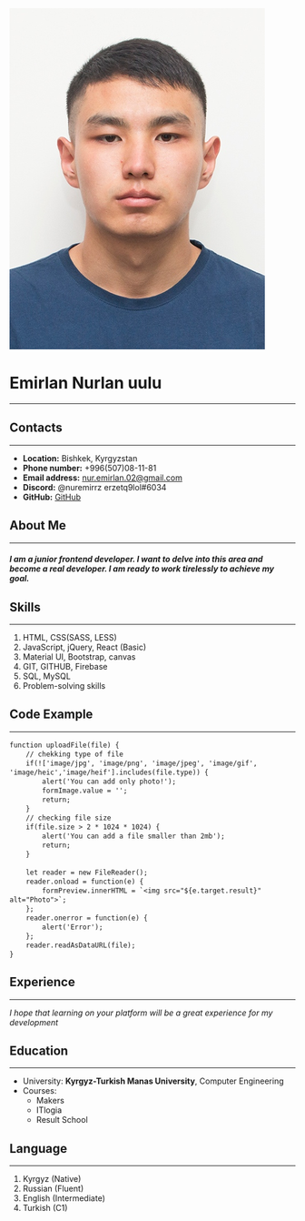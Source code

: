![Me](/img/me.jpg "Me")
# Emirlan Nurlan uulu
******

## Contacts
******
* __Location:__ Bishkek, Kyrgyzstan
* __Phone number:__ +996(507)08-11-81
* __Email address:__ nur.emirlan.02@gmail.com
* __Discord:__ @nuremirrz erzetq9lol#6034
* __GitHub:__ [GitHub][1]

[1]: https://github.com/nuremirrz  "My GitHub"

## About Me
******
##### I am a junior frontend developer. I want to delve into this area and become a real developer. I am ready to work tirelessly to achieve my goal.

## Skills
******
1. HTML, CSS(SASS, LESS)
2. JavaScript, jQuery, React (Basic)
3. Material UI, Bootstrap, canvas
4. GIT, GITHUB, Firebase
5. SQL, MySQL
6. Problem-solving skills

## Code Example
******
```
function uploadFile(file) {
    // chekking type of file
    if(!['image/jpg', 'image/png', 'image/jpeg', 'image/gif', 'image/heic','image/heif'].includes(file.type)) {
        alert('You can add only photo!');
        formImage.value = '';
        return;
    }
    // checking file size
    if(file.size > 2 * 1024 * 1024) {
        alert('You can add a file smaller than 2mb');
        return;
    }

    let reader = new FileReader();
    reader.onload = function(e) {
        formPreview.innerHTML = `<img src="${e.target.result}" alt="Photo">`;
    };
    reader.onerror = function(e) {
        alert('Error');
    };
    reader.readAsDataURL(file);
}
```
## Experience
******
*I hope that learning on your platform will be a great experience for my development*

## Education
******
* University: **Kyrgyz-Turkish Manas University**, Computer Engineering
* Courses: 
    * Makers
    * ITlogia
    * Result School

## Language
******
1. Kyrgyz (Native)    
2. Russian (Fluent)
3. English (Intermediate)
4. Turkish (C1)
